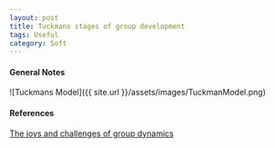 ```yaml
---
layout: post
title: Tuckmans stages of group development
tags: Useful
category: Soft
---
```


#### General Notes ####

![Tuckmans Model]({{ site.url }}/assets/images/TuckmanModel.png)

#### References ####

[The joys and challenges of group dynamics](http://www.shift-it-coach.com/tag/tuckman-model/)
